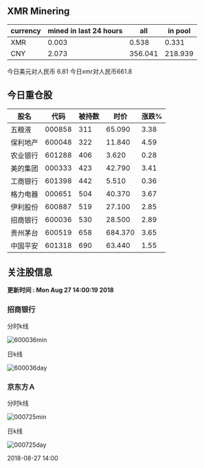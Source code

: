 ## XMR Minering

|currency|mined in last 24 hours|all|in pool|
|---|---|---|---|
|XMR|0.003|0.538|0.331|
|CNY|2.073|356.041|218.939|

今日美元对人民币 6.81	今日xmr对人民币661.8


## 今日重仓股 

|股名|代码|被持数|时价|涨跌%|
|---|---|---|---|---|
|五粮液|000858|311|65.090|3.38|
|保利地产|600048|322|11.840|4.59|
|农业银行|601288|406|3.620|0.28|
|美的集团|000333|423|42.790|3.41|
|工商银行|601398|442|5.510|0.36|
|格力电器|000651|504|40.370|3.67|
|伊利股份|600887|519|27.100|2.85|
|招商银行|600036|530|28.500|2.89|
|贵州茅台|600519|658|684.370|3.65|
|中国平安|601318|690|63.440|1.55|

## 关注股信息
**更新时间 : Mon Aug 27 14:00:19 2018**
### 招商银行 
分时k线

![600036min](http://image.sinajs.cn/newchart/min/n/sh600036.gif)

日k线

![600036day](http://image.sinajs.cn/newchart/daily/n/sh600036.gif)

### 京东方Ａ 
分时k线

![000725min](http://image.sinajs.cn/newchart/min/n/sz000725.gif)

日k线

![000725day](http://image.sinajs.cn/newchart/daily/n/sz000725.gif)

2018-08-27 14:00